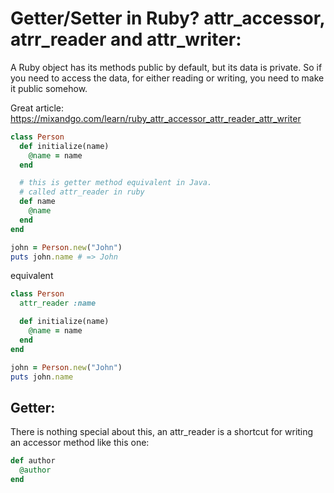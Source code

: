 # Getter/Setter in Ruby? attr_accessor, atrr_reader and attr_writer:

A Ruby object has its methods public by default, but its data is private.
So if you need to access the data, for either reading or writing, you need to make it public somehow.

Great article: https://mixandgo.com/learn/ruby_attr_accessor_attr_reader_attr_writer

```ruby
class Person
  def initialize(name)
    @name = name
  end

  # this is getter method equivalent in Java.
  # called attr_reader in ruby
  def name
    @name
  end
end
```

```ruby
john = Person.new("John")
puts john.name # => John
```

equivalent
```ruby
class Person
  attr_reader :name

  def initialize(name)
    @name = name
  end
end
```

```ruby
john = Person.new("John")
puts john.name
```

## Getter:

There is nothing special about this, an attr_reader is a shortcut for writing an accessor method like this one:


```ruby
def author
  @author
end
```
